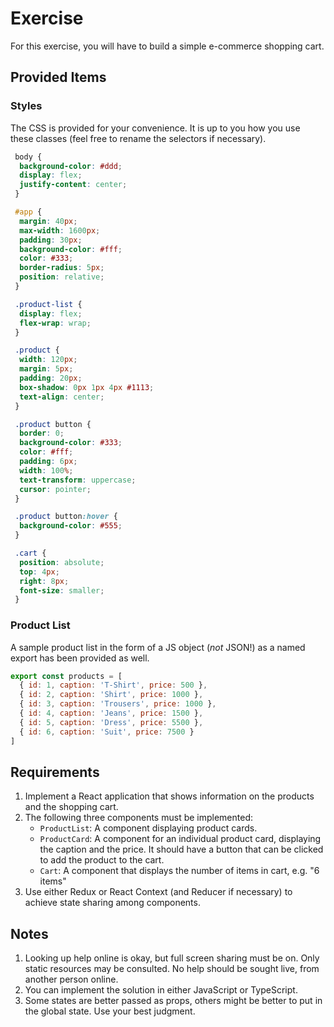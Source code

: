 # Exercise
For this exercise, you will have to build a simple e-commerce shopping cart.

## Provided Items

### Styles
The CSS is provided for your convenience. It is up to you how you use these classes (feel free to rename the selectors if necessary).

```css
 body {
  background-color: #ddd;
  display: flex;
  justify-content: center;
 }

 #app {
  margin: 40px;
  max-width: 1600px;
  padding: 30px;
  background-color: #fff;
  color: #333;
  border-radius: 5px;
  position: relative;
 }

 .product-list {
  display: flex;
  flex-wrap: wrap;
 }

 .product {
  width: 120px;
  margin: 5px;
  padding: 20px;
  box-shadow: 0px 1px 4px #1113;
  text-align: center;
 }

 .product button {
  border: 0;
  background-color: #333;
  color: #fff;
  padding: 6px;
  width: 100%;
  text-transform: uppercase;
  cursor: pointer;
 }

 .product button:hover {
  background-color: #555;
 }

 .cart {
  position: absolute;
  top: 4px;
  right: 8px;
  font-size: smaller;
 }
```

### Product List
A sample product list in the form of a JS object (_not_ JSON!) as a named export has been provided as well.

```javascript
export const products = [
  { id: 1, caption: 'T-Shirt', price: 500 },
  { id: 2, caption: 'Shirt', price: 1000 },
  { id: 3, caption: 'Trousers', price: 1000 },
  { id: 4, caption: 'Jeans', price: 1500 },
  { id: 5, caption: 'Dress', price: 5500 },
  { id: 6, caption: 'Suit', price: 7500 }
]
```

## Requirements
1. Implement a React application that shows information on the products and the shopping cart.
2. The following three components must be implemented:
   - `ProductList`: A component displaying product cards.
   - `ProductCard`: A component for an individual product card, displaying the caption and the price. It should have a button that can be clicked to add the product to the cart.
   - `Cart`: A component that displays the number of items in cart, e.g. "6 items"
3. Use either Redux or React Context (and Reducer if necessary) to achieve state sharing among components.

## Notes
1. Looking up help online is okay, but full screen sharing must be on. Only static resources may be consulted. No help should be sought live, from another person online.
2. You can implement the solution in either JavaScript or TypeScript.
3. Some states are better passed as props, others might be better to put in the global state. Use your best judgment.
